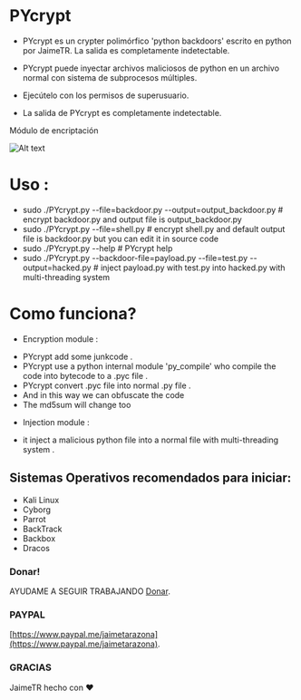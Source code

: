 # PYcrypt

- PYcrypt es un crypter polimórfico 'python backdoors' escrito en python por JaimeTR. La salida es completamente indetectable.

- PYcrypt puede inyectar archivos maliciosos de python en un archivo normal con sistema de subprocesos múltiples.

- Ejecútelo con los permisos de superusuario.

- La salida de PYcrypt es completamente indetectable.

Módulo de encriptación

![Alt text](https://image.ibb.co/jO9mdd/Encryption_Module.png "Encryption Module ")


# Uso :

 - sudo  ./PYcrypt.py --file=backdoor.py --output=output_backdoor.py # encrypt backdoor.py and output file is output_backdoor.py
 - sudo ./PYcrypt.py --file=shell.py # encrypt shell.py and default output file  is backdoor.py but you can edit it in source code
 - sudo ./PYcrypt.py --help # PYcrypt help
 - sudo ./PYcrypt.py --backdoor-file=payload.py --file=test.py --output=hacked.py # inject payload.py with  test.py into hacked.py with multi-threading system

 # Como funciona?

 * Encryption module :

 - PYcrypt add some junkcode .
 - PYcrypt use a python internal module 'py_compile' who compile the code into bytecode to a .pyc file .
 - PYcrypt convert .pyc file into normal .py file .
 - And in this way we can obfuscate the code
 - The md5sum will change too

* Injection  module :

- it inject a malicious python file  into a normal file with multi-threading system .


## Sistemas Operativos recomendados para iniciar:
- Kali Linux
- Cyborg
- Parrot
- BackTrack
- Backbox
- Dracos

### Donar!
AYUDAME A SEGUIR TRABAJANDO [Donar](https://www.paypal.me/jaimetarazona).

### PAYPAL

[https://www.paypal.me/jaimetarazona](https://www.paypal.me/jaimetarazona).


### GRACIAS

JaimeTR hecho con ❤️
